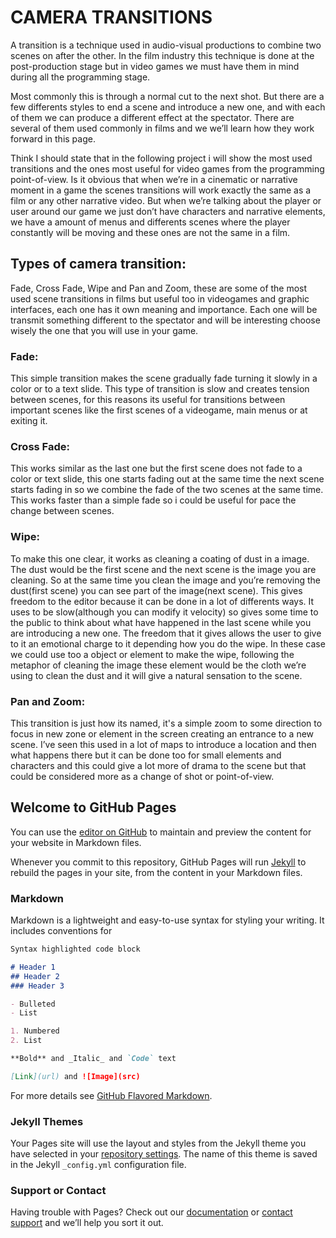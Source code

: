 # CAMERA TRANSITIONS

A transition is a technique used in audio-visual productions to combine two scenes on after the other. In the film industry this technique is done at the post-production stage but in video games we must have them in mind during all the programming stage.  

Most commonly this is through a normal cut to the next shot. But there are a few differents styles to end a scene and introduce a new one, and with each of them we can produce a different effect at the spectator. 
There are several of them used commonly in films and we we’ll learn how they work forward in this page.

Think I should state that in the following project i will show the most used transitions and the ones most useful for video games from the programming point-of-view. Is it obvious that when we’re in a cinematic or narrative moment in a game the scenes transitions will work exactly the same as a film or any other narrative video. 
But when we’re talking about the player or user around our game we just don’t have characters and narrative elements, we have a amount of menus and differents scenes where the player constantly will be moving and these ones are not the same in a film.


## Types of camera transition:

Fade, Cross Fade, Wipe and Pan and Zoom, these are some of the most used scene transitions in films but useful too in videogames and graphic interfaces, each one has it own meaning and importance. Each one will be transmit something different to the spectator and will be interesting choose wisely the one that you will use in your game.

### Fade:
This simple transition makes the scene gradually fade turning it slowly in a color or to a text slide. This type of transition is slow and creates tension between scenes, for this reasons its useful for transitions between important scenes like the first scenes of a videogame, main menus or at exiting it.

### Cross Fade:
This works similar as the last one but the first scene does not fade to a color or text slide, this one starts fading out at the same time the next scene starts fading in so we combine the fade of the two scenes at the same time. This works faster than a simple fade so i could be useful for pace the change between scenes.

### Wipe:
To make this one clear, it works as cleaning a coating of dust in a image. The dust would be the first scene and the next scene is the image you are cleaning. So at the same time you clean the image and you’re removing the dust(first scene) you can see part of the image(next scene). This gives freedom to the editor because it can be done in a lot of differents ways. It uses to be slow(although you can modify it velocity) so gives some time to the public to think about what have happened in the last scene while you are introducing a new one. The freedom that it gives allows the user to give to it an emotional charge to it depending how you do the wipe.
In these case we could use too a object or element to make the wipe, following the metaphor of cleaning the image these element would be the cloth we’re using to clean the dust and it will give a natural sensation to the scene.

### Pan and Zoom:
This transition is just how its named, it's a simple zoom to some direction to focus in new zone or element in the screen creating an entrance to a new scene. I’ve seen this used in a lot of maps to introduce a location and then what happens there but it can be done too for small elements and characters and this could give a lot more of drama to the scene but that could be considered more as a change of shot or point-of-view.







## Welcome to GitHub Pages

You can use the [editor on GitHub](https://github.com/Rugiacreed/Camera-Transitions-Project-II-Research/edit/master/README.md) to maintain and preview the content for your website in Markdown files.

Whenever you commit to this repository, GitHub Pages will run [Jekyll](https://jekyllrb.com/) to rebuild the pages in your site, from the content in your Markdown files.

### Markdown

Markdown is a lightweight and easy-to-use syntax for styling your writing. It includes conventions for

```markdown
Syntax highlighted code block

# Header 1
## Header 2
### Header 3

- Bulleted
- List

1. Numbered
2. List

**Bold** and _Italic_ and `Code` text

[Link](url) and ![Image](src)
```

For more details see [GitHub Flavored Markdown](https://guides.github.com/features/mastering-markdown/).

### Jekyll Themes

Your Pages site will use the layout and styles from the Jekyll theme you have selected in your [repository settings](https://github.com/Rugiacreed/Camera-Transitions-Project-II-Research/settings). The name of this theme is saved in the Jekyll `_config.yml` configuration file.

### Support or Contact

Having trouble with Pages? Check out our [documentation](https://help.github.com/categories/github-pages-basics/) or [contact support](https://github.com/contact) and we’ll help you sort it out.
